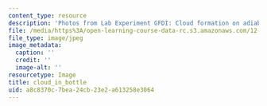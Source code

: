 ```yaml
---
content_type: resource
description: 'Photos from Lab Experiment GFDI: Cloud formation on adiabatic expansion.'
file: /media/https%3A/open-learning-course-data-rc.s3.amazonaws.com/12-003-atmosphere-ocean-and-climate-dynamics-fall-2008/a8c8370c7bea24cb23e2a613258e3064_cloud_in_bottle.jpg
file_type: image/jpeg
image_metadata:
  caption: ''
  credit: ''
  image-alt: ''
resourcetype: Image
title: cloud_in_bottle
uid: a8c8370c-7bea-24cb-23e2-a613258e3064
---
```

